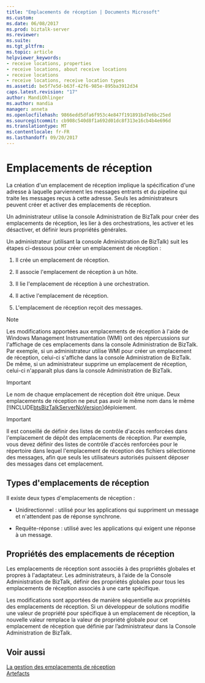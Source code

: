 ```yaml
---
title: "Emplacements de réception | Documents Microsoft"
ms.custom: 
ms.date: 06/08/2017
ms.prod: biztalk-server
ms.reviewer: 
ms.suite: 
ms.tgt_pltfrm: 
ms.topic: article
helpviewer_keywords:
- receive locations, properties
- receive locations, about receive locations
- receive locations
- receive locations, receive location types
ms.assetid: be5f7e5d-b63f-42f6-985e-895ba3912d34
caps.latest.revision: "17"
author: MandiOhlinger
ms.author: mandia
manager: anneta
ms.openlocfilehash: 9866edd5dfa6f953c4e847f191891bd7e6bc25ed
ms.sourcegitcommit: cb908c540d8f1a692d01dc8f313e16cb4b4e696d
ms.translationtype: MT
ms.contentlocale: fr-FR
ms.lasthandoff: 09/20/2017
---
```

# <a name="receive-locations"></a>Emplacements de réception
La création d'un emplacement de réception implique la spécification d'une adresse à laquelle parviennent les messages entrants et du pipeline qui traite les messages reçus à cette adresse. Seuls les administrateurs peuvent créer et activer des emplacements de réception.  
  
 Un administrateur utilise la console Administration de BizTalk pour créer des emplacements de réception, les lier à des orchestrations, les activer et les désactiver, et définir leurs propriétés générales.  
  
 Un administrateur (utilisant la console Administration de BizTalk) suit les étapes ci-dessous pour créer un emplacement de réception :  
  
1.  Il crée un emplacement de réception.  
  
2.  Il associe l'emplacement de réception à un hôte.  
  
3.  Il lie l'emplacement de réception à une orchestration.  
  
4.  Il active l'emplacement de réception.  
  
5.  L'emplacement de réception reçoit des messages.  
  
> [!NOTE]
>  Les modifications apportées aux emplacements de réception à l'aide de Windows Management Instrumentation (WMI) ont des répercussions sur l'affichage de ces emplacements dans la console Administration de BizTalk. Par exemple, si un administrateur utilise WMI pour créer un emplacement de réception, celui-ci s'affiche dans la console Administration de BizTalk. De même, si un administrateur supprime un emplacement de réception, celui-ci n'apparaît plus dans la console Administration de BizTalk.  
  
> [!IMPORTANT]
>  Le nom de chaque emplacement de réception doit être unique. Deux emplacements de réception ne peut pas avoir le même nom dans le même [!INCLUDE[btsBizTalkServerNoVersion](../includes/btsbiztalkservernoversion-md.md)]déploiement.  
  
> [!IMPORTANT]
>  Il est conseillé de définir des listes de contrôle d'accès renforcées dans l'emplacement de dépôt des emplacements de réception. Par exemple, vous devez définir des listes de contrôle d'accès renforcées pour le répertoire dans lequel l'emplacement de réception des fichiers sélectionne des messages, afin que seuls les utilisateurs autorisés puissent déposer des messages dans cet emplacement.  
  
## <a name="receive-location-types"></a>Types d'emplacements de réception  
 Il existe deux types d'emplacements de réception :  
  
-   Unidirectionnel : utilisé pour les applications qui suppriment un message et n'attendent pas de réponse synchrone.  
  
-   Requête-réponse : utilisé avec les applications qui exigent une réponse à un message.  
  
## <a name="receive-location-properties"></a>Propriétés des emplacements de réception  
 Les emplacements de réception sont associés à des propriétés globales et propres à l'adaptateur. Les administrateurs, à l’aide de la Console Administration de BizTalk, définir des propriétés globales pour tous les emplacements de réception associés à une carte spécifique.  
  
 Les modifications sont apportées de manière séquentielle aux propriétés des emplacements de réception. Si un développeur de solutions modifie une valeur de propriété pour spécifique à un emplacement de réception, la nouvelle valeur remplace la valeur de propriété globale pour cet emplacement de réception que définie par l’administrateur dans la Console Administration de BizTalk.  
  
## <a name="see-also"></a>Voir aussi  
 [La gestion des emplacements de réception](../core/managing-receive-locations.md)   
 [Artefacts](../core/artifacts.md)